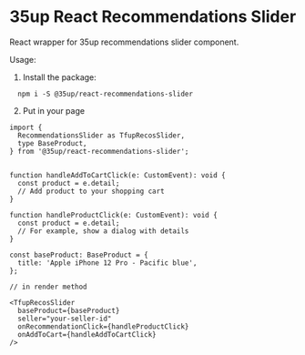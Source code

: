 # 35up React Recommendations Slider

React wrapper for 35up recommendations slider component.

Usage:
1. Install the package:
```
  npm i -S @35up/react-recommendations-slider
```
2. Put in your page
```
import { 
  RecommendationsSlider as TfupRecosSlider,
  type BaseProduct,
} from '@35up/react-recommendations-slider';


function handleAddToCartClick(e: CustomEvent): void {
  const product = e.detail;
  // Add product to your shopping cart
}

function handleProductClick(e: CustomEvent): void {
  const product = e.detail;
  // For example, show a dialog with details
}

const baseProduct: BaseProduct = {
  title: 'Apple iPhone 12 Pro - Pacific blue',
};

// in render method

<TfupRecosSlider
  baseProduct={baseProduct}
  seller="your-seller-id"
  onRecommendationClick={handleProductClick}
  onAddToCart={handleAddToCartClick}
/>
```
